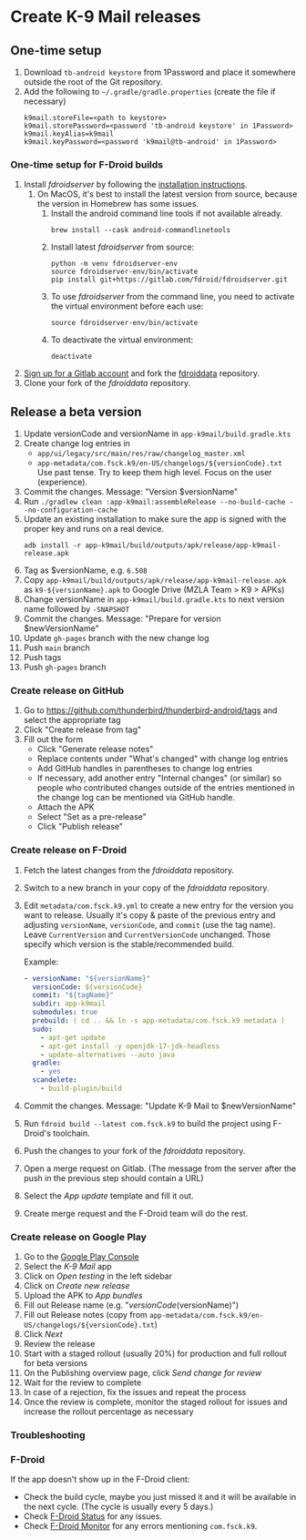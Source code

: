 # Create K-9 Mail releases

## One-time setup

1. Download `tb-android keystore` from 1Password and place it somewhere outside the root of the Git repository.
2. Add the following to `~/.gradle/gradle.properties` (create the file if necessary)
   ```
   k9mail.storeFile=<path to keystore>
   k9mail.storePassword=<password 'tb-android keystore' in 1Password>
   k9mail.keyAlias=k9mail
   k9mail.keyPassword=<password 'k9mail@tb-android' in 1Password>
   ```

### One-time setup for F-Droid builds

1. Install _fdroidserver_ by following
   the [installation instructions](https://f-droid.org/docs/Installing_the_Server_and_Repo_Tools).
   1. On MacOS, it's best to install the latest version from source, because the version in Homebrew has some issues.
      1. Install the android command line tools if not available already.
         ```
         brew install --cask android-commandlinetools
         ```
      2. Install latest _fdroidserver_ from source:
         ```
         python -m venv fdroidserver-env
         source fdroidserver-env/bin/activate
         pip install git+https://gitlab.com/fdroid/fdroidserver.git
         ```
      3. To use _fdroidserver_ from the command line, you need to activate the virtual environment before each use:
         ```
         source fdroidserver-env/bin/activate
         ```
      4. To deactivate the virtual environment:
         ```
         deactivate
         ```
2. [Sign up for a Gitlab account](https://gitlab.com/users/sign_up) and fork
   the [fdroiddata](https://gitlab.com/fdroid/fdroiddata) repository.
3. Clone your fork of the _fdroiddata_ repository.

## Release a beta version

1. Update versionCode and versionName in `app-k9mail/build.gradle.kts`
2. Create change log entries in
   - `app/ui/legacy/src/main/res/raw/changelog_master.xml`
   - `app-metadata/com.fsck.k9/en-US/changelogs/${versionCode}.txt`
     Use past tense. Try to keep them high level. Focus on the user (experience).
3. Commit the changes. Message: "Version $versionName"
4. Run `./gradlew clean :app-k9mail:assembleRelease --no-build-cache --no-configuration-cache`
5. Update an existing installation to make sure the app is signed with the proper key and runs on a real device.
   ```
   adb install -r app-k9mail/build/outputs/apk/release/app-k9mail-release.apk
   ```
6. Tag as $versionName, e.g. `6.508`
7. Copy `app-k9mail/build/outputs/apk/release/app-k9mail-release.apk` as `k9-${versionName}.apk` to Google Drive (MZLA
   Team > K9 > APKs)
8. Change versionName in `app-k9mail/build.gradle.kts` to next version name followed by `-SNAPSHOT`
9. Commit the changes. Message: "Prepare for version $newVersionName"
10. Update `gh-pages` branch with the new change log
11. Push `main` branch
12. Push tags
13. Push `gh-pages` branch

### Create release on GitHub

1. Go to https://github.com/thunderbird/thunderbird-android/tags and select the appropriate tag
2. Click "Create release from tag"
3. Fill out the form
   - Click "Generate release notes"
   - Replace contents under "What's changed" with change log entries
   - Add GitHub handles in parentheses to change log entries
   - If necessary, add another entry "Internal changes" (or similar) so people who contributed changes outside of the
     entries mentioned in the change log can be mentioned via GitHub handle.
   - Attach the APK
   - Select "Set as a pre-release"
   - Click "Publish release"

### Create release on F-Droid

1. Fetch the latest changes from the _fdroiddata_ repository.
2. Switch to a new branch in your copy of the _fdroiddata_ repository.
3. Edit `metadata/com.fsck.k9.yml` to create a new entry for the version you want to release. Usually it's copy & paste
   of the previous entry and adjusting `versionName`, `versionCode`, and `commit` (use the tag name).
   Leave `CurrentVersion` and `CurrentVersionCode` unchanged. Those specify which version is the stable/recommended
   build.

   Example:

   ```yaml
   - versionName: "${versionName}"
     versionCode: ${versionCode}
     commit: "${tagName}"
     subdir: app-k9mail
     submodules: true
     prebuild: ( cd .. && ln -s app-metadata/com.fsck.k9 metadata )
     sudo:
       - apt-get update
       - apt-get install -y openjdk-17-jdk-headless
       - update-alternatives --auto java
     gradle:
       - yes
     scandelete:
       - build-plugin/build
   ```

4. Commit the changes. Message: "Update K-9 Mail to $newVersionName"
5. Run `fdroid build --latest com.fsck.k9` to build the project using F-Droid's toolchain.
6. Push the changes to your fork of the _fdroiddata_ repository.
7. Open a merge request on Gitlab. (The message from the server after the push in the previous step should contain a
   URL)
8. Select the _App update_ template and fill it out.
9. Create merge request and the F-Droid team will do the rest.

### Create release on Google Play

1. Go to the [Google Play Console](https://play.google.com/console/)
2. Select the _K-9 Mail_ app
3. Click on _Open testing_ in the left sidebar
4. Click on _Create new release_
5. Upload the APK to _App bundles_
6. Fill out Release name (e.g. "$versionCode ($versionName)")
7. Fill out Release notes (copy from `app-metadata/com.fsck.k9/en-US/changelogs/${versionCode}.txt`)
8. Click _Next_
9. Review the release
10. Start with a staged rollout (usually 20%) for production and full rollout for beta versions
11. On the Publishing overview page, click _Send change for review_
12. Wait for the review to complete
13. In case of a rejection, fix the issues and repeat the process
14. Once the review is complete, monitor the staged rollout for issues and increase the rollout percentage as necessary

### Troubleshooting

### F-Droid

If the app doesn't show up in the F-Droid client:

- Check the build cycle, maybe you just missed it and it will be available in the next cycle. (The cycle is usually every 5 days.)
- Check [F-Droid Status](https://fdroidstatus.org/status/fdroid) for any issues.
- Check [F-Droid Monitor](https://monitor.f-droid.org/builds) for any errors mentioning `com.fsck.k9`.
